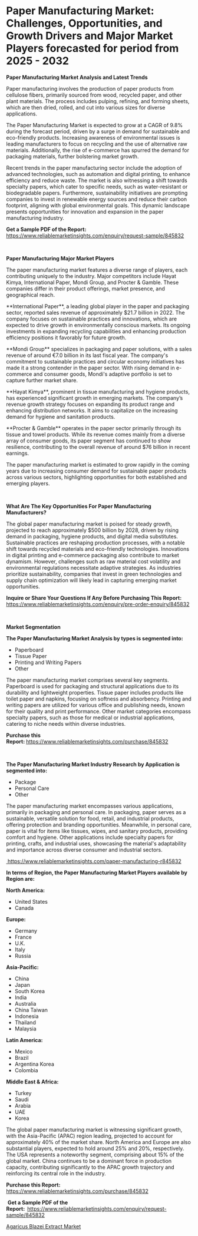 <p><h1>Paper Manufacturing Market: Challenges, Opportunities, and Growth Drivers and Major Market Players forecasted for period from 2025 - 2032</h1></p><p><strong>Paper Manufacturing Market Analysis and Latest Trends</strong></p>
<p><p>Paper manufacturing involves the production of paper products from cellulose fibers, primarily sourced from wood, recycled paper, and other plant materials. The process includes pulping, refining, and forming sheets, which are then dried, rolled, and cut into various sizes for diverse applications.</p><p>The Paper Manufacturing Market is expected to grow at a CAGR of 9.8% during the forecast period, driven by a surge in demand for sustainable and eco-friendly products. Increasing awareness of environmental issues is leading manufacturers to focus on recycling and the use of alternative raw materials. Additionally, the rise of e-commerce has spurred the demand for packaging materials, further bolstering market growth.</p><p>Recent trends in the paper manufacturing sector include the adoption of advanced technologies, such as automation and digital printing, to enhance efficiency and reduce waste. The market is also witnessing a shift towards specialty papers, which cater to specific needs, such as water-resistant or biodegradable papers. Furthermore, sustainability initiatives are prompting companies to invest in renewable energy sources and reduce their carbon footprint, aligning with global environmental goals. This dynamic landscape presents opportunities for innovation and expansion in the paper manufacturing industry.</p></p>
<p><strong>Get a Sample PDF of the Report:&nbsp;</strong> <a href="https://www.reliablemarketinsights.com/enquiry/request-sample/845832?utm_campaign=3284&utm_medium=2&utm_source=Github&utm_content=ia&utm_term=01042025&utm_id=paper-manufacturing">https://www.reliablemarketinsights.com/enquiry/request-sample/845832</a></p>
<p>&nbsp;</p>
<p><strong>Paper Manufacturing Major Market Players</strong></p>
<p><p>The paper manufacturing market features a diverse range of players, each contributing uniquely to the industry. Major competitors include Hayat Kimya, International Paper, Mondi Group, and Procter & Gamble. These companies differ in their product offerings, market presence, and geographical reach.</p><p>**International Paper**, a leading global player in the paper and packaging sector, reported sales revenue of approximately $21.7 billion in 2022. The company focuses on sustainable practices and innovations, which are expected to drive growth in environmentally conscious markets. Its ongoing investments in expanding recycling capabilities and enhancing production efficiency positions it favorably for future growth.</p><p>**Mondi Group** specializes in packaging and paper solutions, with a sales revenue of around €7.0 billion in its last fiscal year. The company's commitment to sustainable practices and circular economy initiatives has made it a strong contender in the paper sector. With rising demand in e-commerce and consumer goods, Mondi's adaptive portfolio is set to capture further market share.</p><p>**Hayat Kimya**, prominent in tissue manufacturing and hygiene products, has experienced significant growth in emerging markets. The company’s revenue growth strategy focuses on expanding its product range and enhancing distribution networks. It aims to capitalize on the increasing demand for hygiene and sanitation products.</p><p>**Procter & Gamble** operates in the paper sector primarily through its tissue and towel products. While its revenue comes mainly from a diverse array of consumer goods, its paper segment has continued to show resilience, contributing to the overall revenue of around $76 billion in recent earnings. </p><p>The paper manufacturing market is estimated to grow rapidly in the coming years due to increasing consumer demand for sustainable paper products across various sectors, highlighting opportunities for both established and emerging players.</p></p>
<p>&nbsp;</p>
<p><strong>What Are The Key Opportunities For Paper Manufacturing Manufacturers?</strong></p>
<p><p>The global paper manufacturing market is poised for steady growth, projected to reach approximately $500 billion by 2028, driven by rising demand in packaging, hygiene products, and digital media substitutes. Sustainable practices are reshaping production processes, with a notable shift towards recycled materials and eco-friendly technologies. Innovations in digital printing and e-commerce packaging also contribute to market dynamism. However, challenges such as raw material cost volatility and environmental regulations necessitate adaptive strategies. As industries prioritize sustainability, companies that invest in green technologies and supply chain optimization will likely lead in capturing emerging market opportunities.</p></p>
<p><strong>Inquire or Share Your Questions If Any Before Purchasing This Report:</strong> <a href="https://www.reliablemarketinsights.com/enquiry/pre-order-enquiry/845832?utm_campaign=3284&utm_medium=2&utm_source=Github&utm_content=ia&utm_term=01042025&utm_id=paper-manufacturing">https://www.reliablemarketinsights.com/enquiry/pre-order-enquiry/845832</a></p>
<p>&nbsp;</p>
<p><strong>Market Segmentation</strong></p>
<p><strong>The Paper Manufacturing Market Analysis by types is segmented into:</strong></p>
<p><ul><li>Paperboard</li><li>Tissue Paper</li><li>Printing and Writing Papers</li><li>Other</li></ul></p>
<p><p>The paper manufacturing market comprises several key segments. Paperboard is used for packaging and structural applications due to its durability and lightweight properties. Tissue paper includes products like toilet paper and napkins, focusing on softness and absorbency. Printing and writing papers are utilized for various office and publishing needs, known for their quality and print performance. Other market categories encompass specialty papers, such as those for medical or industrial applications, catering to niche needs within diverse industries.</p></p>
<p><strong>Purchase this Report:&nbsp;</strong><a href="https://www.reliablemarketinsights.com/purchase/845832?utm_campaign=3284&utm_medium=2&utm_source=Github&utm_content=ia&utm_term=01042025&utm_id=paper-manufacturing">https://www.reliablemarketinsights.com/purchase/845832</a></p>
<p>&nbsp;</p>
<p><strong>The Paper Manufacturing Market Industry Research by Application is segmented into:</strong></p>
<p><ul><li>Package</li><li>Personal Care</li><li>Other</li></ul></p>
<p><p>The paper manufacturing market encompasses various applications, primarily in packaging and personal care. In packaging, paper serves as a sustainable, versatile solution for food, retail, and industrial products, offering protection and branding opportunities. Meanwhile, in personal care, paper is vital for items like tissues, wipes, and sanitary products, providing comfort and hygiene. Other applications include specialty papers for printing, crafts, and industrial uses, showcasing the material's adaptability and importance across diverse consumer and industrial sectors.</p></p>
<p><a href="https://www.reliablemarketinsights.com/paper-manufacturing-r845832?utm_campaign=3284&utm_medium=2&utm_source=Github&utm_content=ia&utm_term=01042025&utm_id=paper-manufacturing">&nbsp;https://www.reliablemarketinsights.com/paper-manufacturing-r845832</a></p>
<p><strong>In terms of Region, the Paper Manufacturing Market Players available by Region are:</strong></p>
<p>
    <p> <strong> North America: </strong>
        <ul>
            <li>United States</li>
            <li>Canada</li>
        </ul>
        </p> 
    <p> <strong> Europe: </strong>
        <ul>
            <li>Germany</li>
            <li>France</li>
            <li>U.K.</li>
            <li>Italy</li>
            <li>Russia</li>
        </ul>
        </p> 
    <p> <strong> Asia-Pacific: </strong>
        <ul>
            <li>China</li>
            <li>Japan</li>
            <li>South Korea</li>
            <li>India</li>
            <li>Australia</li>
            <li>China Taiwan</li>
            <li>Indonesia</li>
            <li>Thailand</li>
            <li>Malaysia</li>
        </ul>
        </p> 
    <p> <strong> Latin America: </strong>
        <ul>
            <li>Mexico</li>
            <li>Brazil</li>
            <li>Argentina Korea</li>
            <li>Colombia</li>
        </ul>
        </p> 
    <p> <strong> Middle East & Africa: </strong>
        <ul>
            <li>Turkey</li>
            <li>Saudi</li>
            <li>Arabia</li>
            <li>UAE</li>
            <li>Korea</li>
        </ul>
    </p>
    </p>
<p><p>The global paper manufacturing market is witnessing significant growth, with the Asia-Pacific (APAC) region leading, projected to account for approximately 40% of the market share. North America and Europe are also substantial players, expected to hold around 25% and 20%, respectively. The USA represents a noteworthy segment, comprising about 15% of the global market. China continues to be a dominant force in production capacity, contributing significantly to the APAC growth trajectory and reinforcing its central role in the industry.</p></p>
<p><strong>Purchase this Report: </strong><a href="https://www.reliablemarketinsights.com/purchase/845832?utm_campaign=3284&utm_medium=2&utm_source=Github&utm_content=ia&utm_term=01042025&utm_id=paper-manufacturing">https://www.reliablemarketinsights.com/purchase/845832</a></p>
<p>&nbsp;<strong>Get a Sample PDF of the Report:&nbsp;&nbsp;</strong><a href="https://www.reliablemarketinsights.com/enquiry/request-sample/845832?utm_campaign=3284&utm_medium=2&utm_source=Github&utm_content=ia&utm_term=01042025&utm_id=paper-manufacturing">https://www.reliablemarketinsights.com/enquiry/request-sample/845832</a></p>
<p><strong></strong></p>
<p><p><a href="https://github.com/azorrotutus/Market-Research-Report-List-1/blob/main/agaricus-blazei-extract-market.md?utm_campaign=3284&utm_medium=2&utm_source=Github&utm_content=ia&utm_term=01042025&utm_id=paper-manufacturing">Agaricus Blazei Extract Market</a></p></p>